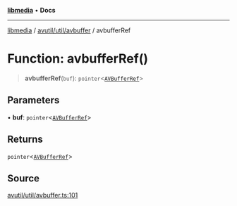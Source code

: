 [**libmedia**](../../../../README.md) • **Docs**

***

[libmedia](../../../../README.md) / [avutil/util/avbuffer](../README.md) / avbufferRef

# Function: avbufferRef()

> **avbufferRef**(`buf`): `pointer`\<[`AVBufferRef`](../../../struct/avbuffer/classes/AVBufferRef.md)\>

## Parameters

• **buf**: `pointer`\<[`AVBufferRef`](../../../struct/avbuffer/classes/AVBufferRef.md)\>

## Returns

`pointer`\<[`AVBufferRef`](../../../struct/avbuffer/classes/AVBufferRef.md)\>

## Source

[avutil/util/avbuffer.ts:101](https://github.com/zhaohappy/libmedia/blob/83708827f1f74f03ced670ca9bc2d9d1e5e5366a/src/avutil/util/avbuffer.ts#L101)
